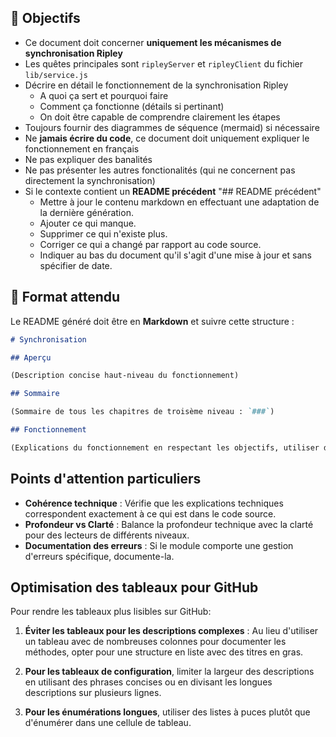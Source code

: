 ## 🎯 Objectifs

- Ce document doit concerner **uniquement les mécanismes de synchronisation Ripley**
- Les quêtes principales sont `ripleyServer` et `ripleyClient` du fichier `lib/service.js`
- Décrire en détail le fonctionnement de la synchronisation Ripley
  - A quoi ça sert et pourquoi faire
  - Comment ça fonctionne (détails si pertinant)
  - On doit être capable de comprendre clairement les étapes
- Toujours fournir des diagrammes de séquence (mermaid) si nécessaire
- Ne **jamais écrire du code**, ce document doit uniquement expliquer le fonctionnement en français
- Ne pas expliquer des banalités
- Ne pas présenter les autres fonctionalités (qui ne concernent pas directement la synchronisation)
- Si le contexte contient un **README précédent** "## README précédent"
  - Mettre à jour le contenu markdown en effectuant une adaptation de la dernière génération.
  - Ajouter ce qui manque.
  - Supprimer ce qui n'existe plus.
  - Corriger ce qui a changé par rapport au code source.
  - Indiquer au bas du document qu'il s'agit d'une mise à jour et sans spécifier de date.

## 📑 Format attendu

Le README généré doit être en **Markdown** et suivre cette structure :

```markdown
# Synchronisation

## Aperçu

(Description concise haut-niveau du fonctionnement)

## Sommaire

(Sommaire de tous les chapitres de troisème niveau : `###`)

## Fonctionnement

(Explications du fonctionnement en respectant les objectifs, utiliser des diagrammes quand c'est pertinant, ...)
```

## Points d'attention particuliers

- **Cohérence technique** : Vérifie que les explications techniques correspondent exactement à ce qui est dans le code source.
- **Profondeur vs Clarté** : Balance la profondeur technique avec la clarté pour des lecteurs de différents niveaux.
- **Documentation des erreurs** : Si le module comporte une gestion d'erreurs spécifique, documente-la.

## Optimisation des tableaux pour GitHub

Pour rendre les tableaux plus lisibles sur GitHub:

1. **Éviter les tableaux pour les descriptions complexes** : Au lieu d'utiliser un tableau avec de nombreuses colonnes pour documenter les méthodes, opter pour une structure en liste avec des titres en gras.

2. **Pour les tableaux de configuration**, limiter la largeur des descriptions en utilisant des phrases concises ou en divisant les longues descriptions sur plusieurs lignes.

3. **Pour les énumérations longues**, utiliser des listes à puces plutôt que d'énumérer dans une cellule de tableau.
